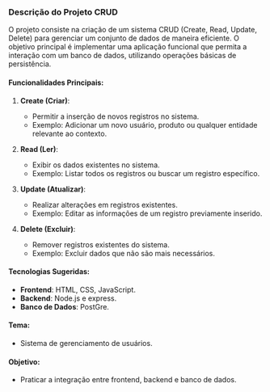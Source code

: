 ### **Descrição do Projeto CRUD**
O projeto consiste na criação de um sistema CRUD (Create, Read, Update, Delete) para gerenciar um conjunto de dados de maneira eficiente. O objetivo principal é implementar uma aplicação funcional que permita a interação com um banco de dados, utilizando operações básicas de persistência. 

#### **Funcionalidades Principais**:
1. **Create (Criar)**:
   - Permitir a inserção de novos registros no sistema.
   - Exemplo: Adicionar um novo usuário, produto ou qualquer entidade relevante ao contexto.

2. **Read (Ler)**:
   - Exibir os dados existentes no sistema.
   - Exemplo: Listar todos os registros ou buscar um registro específico.

3. **Update (Atualizar)**:
   - Realizar alterações em registros existentes.
   - Exemplo: Editar as informações de um registro previamente inserido.

4. **Delete (Excluir)**:
   - Remover registros existentes do sistema.
   - Exemplo: Excluir dados que não são mais necessários.

#### **Tecnologias Sugeridas**:
- **Frontend**: HTML, CSS, JavaScript.
- **Backend**: Node.js e express.
- **Banco de Dados**: PostGre.

#### **Tema**:
- Sistema de gerenciamento de usuários.

#### **Objetivo**:
- Praticar a integração entre frontend, backend e banco de dados.
